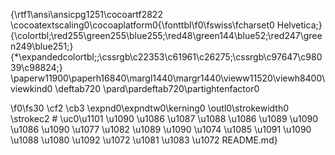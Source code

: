 {\rtf1\ansi\ansicpg1251\cocoartf2822
\cocoatextscaling0\cocoaplatform0{\fonttbl\f0\fswiss\fcharset0 Helvetica;}
{\colortbl;\red255\green255\blue255;\red48\green144\blue52;\red247\green249\blue251;}
{\*\expandedcolortbl;;\cssrgb\c22353\c61961\c26275;\cssrgb\c97647\c98039\c98824;}
\paperw11900\paperh16840\margl1440\margr1440\vieww11520\viewh8400\viewkind0
\deftab720
\pard\pardeftab720\partightenfactor0

\f0\fs30 \cf2 \cb3 \expnd0\expndtw0\kerning0
\outl0\strokewidth0 \strokec2 # \uc0\u1101 \u1090 \u1086  \u1087 \u1088 \u1086 \u1089 \u1090 \u1086  \u1090 \u1077 \u1082 \u1089 \u1090  \u1074 \u1085 \u1091 \u1090 \u1088 \u1080  \u1092 \u1072 \u1081 \u1083 \u1072  README.md}